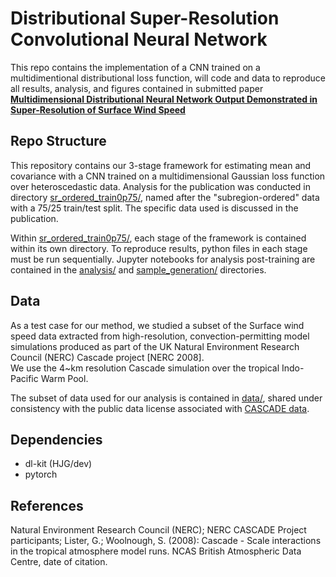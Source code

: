# Distributional Super-Resolution Convolutional Neural Network

This repo contains the implementation of a CNN trained on a multidimentional distributional loss function, will code and data to reproduce all results, analysis, and figures contained in submitted paper [**Multidimensional Distributional Neural Network Output Demonstrated in Super-Resolution of Surface Wind Speed**](arxiv.org/our_paper)

## Repo Structure
This repository contains our 3-stage framework for estimating mean and covariance with a CNN trained on a multidimensional Gaussian loss function over heteroscedastic data. Analysis for the publication was conducted in directory [sr_ordered_train0p75/](./sr_ordered_train0p75), named after the "subregion-ordered" data with a 75/25 train/test split. The specific data used is discussed in the publication. 

Within [sr_ordered_train0p75/](./sr_ordered_train0p75), each stage of the framework is contained within its own directory. To reproduce results, python files in each stage must be run sequentially. Jupyter notebooks for analysis post-training are contained in the [analysis/](.sr_ordered_train0p75/analysis) and [sample_generation/](.sr_ordered_train0p75/sample_generation) directories.

## Data
As a test case for our method, we studied a subset of the Surface wind speed data extracted from high-resolution, convection-permitting model simulations produced as part of the UK Natural Environment Research Council (NERC) Cascade project [NERC 2008].  
We use the 4~km resolution Cascade simulation over the tropical Indo-Pacific Warm Pool. 

The subset of data used for our analysis is contained in [data/](./data), shared under consistency with the public data license associated with [CASCADE data](https://catalogue.ceda.ac.uk/uuid/20981e3052a66ca71c2ba92b94760150/).

## Dependencies
- dl-kit (HJG/dev)
- pytorch

## References
Natural Environment Research Council (NERC); NERC CASCADE Project participants; Lister, G.; Woolnough, S. (2008): Cascade - Scale interactions in the tropical atmosphere model runs. NCAS British Atmospheric Data Centre, date of citation.